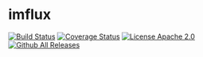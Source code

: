 # imflux
[![Build Status](https://travis-ci.org/SAS-Systems/imflux.svg?branch=master)](https://travis-ci.org/SAS-Systems/imflux)
[![Coverage Status](https://coveralls.io/repos/github/SAS-Systems/imflux/badge.svg?branch=master)](https://coveralls.io/github/SAS-Systems/imflux?branch=master)
[![License Apache 2.0](https://img.shields.io/hexpm/l/plug.svg?maxAge=2592000&style=flat)](https://github.com/SAS-Systems/imflux/blob/master/LICENSE.txt)
[![Github All Releases](https://img.shields.io/github/downloads/SAS-Systems/imflux/total.svg?maxAge=2592000)]()
